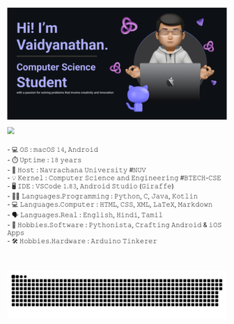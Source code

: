 ![Header](./github-banner.png)

![](https://komarev.com/ghpvc/?username=vaidyanathaniyer&label=GitGuardian+Monitoring+Curious+Visitors)

###

<p align="left">- 💻 𝙾𝚂 : 𝚖𝚊𝚌𝙾𝚂 𝟷𝟺, 𝙰𝚗𝚍𝚛𝚘𝚒𝚍<br>- ⏱️ 𝚄𝚙𝚝𝚒𝚖𝚎 : 𝟷𝟾 𝚢𝚎𝚊𝚛𝚜<br>- 🏢 𝙷𝚘𝚜𝚝 : 𝙽𝚊𝚟𝚛𝚊𝚌𝚑𝚊𝚗𝚊 𝚄𝚗𝚒𝚟𝚎𝚛𝚜𝚒𝚝𝚢 #𝙽𝚄𝚅<br>- 💡 𝙺𝚎𝚛𝚗𝚎𝚕 : 𝙲𝚘𝚖𝚙𝚞𝚝𝚎𝚛 𝚂𝚌𝚒𝚎𝚗𝚌𝚎 𝚊𝚗𝚍 𝙴𝚗𝚐𝚒𝚗𝚎𝚎𝚛𝚒𝚗𝚐 #𝙱𝚃𝙴𝙲𝙷-𝙲𝚂𝙴<br>- 🖥️ 𝙸𝙳𝙴 : 𝚅𝚂𝙲𝚘𝚍𝚎 𝟷.𝟾𝟹, 𝙰𝚗𝚍𝚛𝚘𝚒𝚍 𝚂𝚝𝚞𝚍𝚒𝚘 (𝙶𝚒𝚛𝚊𝚏𝚏𝚎)<br>- 👨‍💻 𝙻𝚊𝚗𝚐𝚞𝚊𝚐𝚎𝚜.𝙿𝚛𝚘𝚐𝚛𝚊𝚖𝚖𝚒𝚗𝚐 : 𝙿𝚢𝚝𝚑𝚘𝚗, 𝙲, 𝙹𝚊𝚟𝚊, 𝙺𝚘𝚝𝚕𝚒𝚗<br>- 💻 𝙻𝚊𝚗𝚐𝚞𝚊𝚐𝚎𝚜.𝙲𝚘𝚖𝚙𝚞𝚝𝚎𝚛 : 𝙷𝚃𝙼𝙻, 𝙲𝚂𝚂, 𝚇𝙼𝙻, 𝙻𝚊𝚃𝚎𝚇, 𝙼𝚊𝚛𝚔𝚍𝚘𝚠𝚗<br>- 🗣️ 𝙻𝚊𝚗𝚐𝚞𝚊𝚐𝚎𝚜.𝚁𝚎𝚊𝚕 : 𝙴𝚗𝚐𝚕𝚒𝚜𝚑, 𝙷𝚒𝚗𝚍𝚒, 𝚃𝚊𝚖𝚒𝚕<br>- 🚀 𝙷𝚘𝚋𝚋𝚒𝚎𝚜.𝚂𝚘𝚏𝚝𝚠𝚊𝚛𝚎 : 𝙿𝚢𝚝𝚑𝚘𝚗𝚒𝚜𝚝𝚊, 𝙲𝚛𝚊𝚏𝚝𝚒𝚗𝚐 𝙰𝚗𝚍𝚛𝚘𝚒𝚍 & 𝚒𝙾𝚂 𝙰𝚙𝚙𝚜<br>- 🛠️ 𝙷𝚘𝚋𝚋𝚒𝚎𝚜.𝙷𝚊𝚛𝚍𝚠𝚊𝚛𝚎 : 𝙰𝚛𝚍𝚞𝚒𝚗𝚘 𝚃𝚒𝚗𝚔𝚎𝚛𝚎𝚛</p>

###

<br clear="both">

![snake gif](https://github.com/vaidyanathaniyer/vaidyanathaniyer/blob/output/github-contribution-grid-snake.svg)

###
